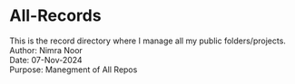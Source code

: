 # All-Records
This is the record directory where I manage all my public folders/projects.
<br>
Author: Nimra Noor
<br>
Date: 07-Nov-2024
<br>
Purpose: Manegment of All Repos
